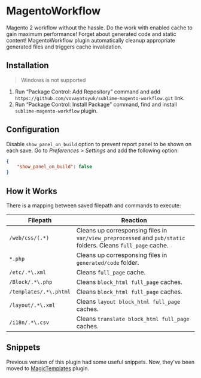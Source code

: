 # MagentoWorkflow

Magento 2 workflow without the hassle. Do the work with enabled cache to gain
maximum performance! Forget about generated code and static content!
MagentoWorkflow plugin automatically cleanup appropriate generated files and
triggers cache invalidation.

## Installation

> Windows is not supported

 1. Run “Package Control: Add Repository” command and add
    `https://github.com/vovayatsyuk/sublime-magento-workflow.git` link.
 2. Run “Package Control: Install Package” command, find and install
    `sublime-magento-workflow` plugin.

## Configuration

Disable `show_panel_on_build` option to prevent report panel to be shown on
each save. Go to _Preferences > Settings_ and add the following option:

```json
{
    "show_panel_on_build": false
}
```

## How it Works

There is a mapping between saved filepath and commands to execute:

Filepath                | Reaction
------------------------|-------------------
`/web/css/(.*)`         | Cleans up corresponsing files in `var/view_preprocessed` and `pub/static` folders. Cleans `full_page` cache.
`*.php`                 | Cleans up corresponsing files in `generated/code` folder.
`/etc/.*\.xml`          | Cleans `full_page` cache.
`/Block/.*\.php`        | Cleans `block_html full_page` caches.
`/templates/.*\.phtml`  | Cleans `block_html full_page` caches.
`/layout/.*\.xml`       | Cleans `layout block_html full_page` caches.
`/i18n/.*\.csv`         | Cleans `translate block_html full_page` caches.

## Snippets

Previous version of this plugin had some useful snippets. Now, they've been
moved to [MagicTemplates](https://github.com/vovayatsyuk/sublime-magic-templates)
plugin.
